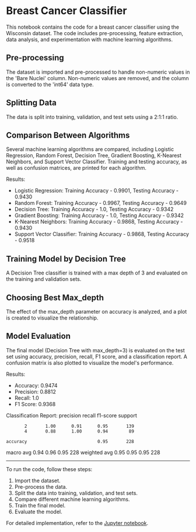 # Breast Cancer Classifier

This notebook contains the code for a breast cancer classifier using the Wisconsin dataset. The code includes pre-processing, feature extraction, data analysis, and experimentation with machine learning algorithms. 

## Pre-processing

The dataset is imported and pre-processed to handle non-numeric values in the 'Bare Nuclei' column. Non-numeric values are removed, and the column is converted to the 'int64' data type.

## Splitting Data

The data is split into training, validation, and test sets using a 2:1:1 ratio.

## Comparison Between Algorithms

Several machine learning algorithms are compared, including Logistic Regression, Random Forest, Decision Tree, Gradient Boosting, K-Nearest Neighbors, and Support Vector Classifier. Training and testing accuracy, as well as confusion matrices, are printed for each algorithm.

Results:
- Logistic Regression: Training Accuracy - 0.9901, Testing Accuracy - 0.9430
- Random Forest: Training Accuracy - 0.9967, Testing Accuracy - 0.9649
- Decision Tree: Training Accuracy - 1.0, Testing Accuracy - 0.9342
- Gradient Boosting: Training Accuracy - 1.0, Testing Accuracy - 0.9342
- K-Nearest Neighbors: Training Accuracy - 0.9868, Testing Accuracy - 0.9430
- Support Vector Classifier: Training Accuracy - 0.9868, Testing Accuracy - 0.9518

## Training Model by Decision Tree

A Decision Tree classifier is trained with a max depth of 3 and evaluated on the training and validation sets.

## Choosing Best Max_depth

The effect of the max_depth parameter on accuracy is analyzed, and a plot is created to visualize the relationship.

## Model Evaluation

The final model (Decision Tree with max_depth=3) is evaluated on the test set using accuracy, precision, recall, F1 score, and a classification report. A confusion matrix is also plotted to visualize the model's performance.

Results:
- Accuracy: 0.9474
- Precision: 0.8812
- Recall: 1.0
- F1 Score: 0.9368

Classification Report:
              precision    recall  f1-score   support

           2       1.00      0.91      0.95       139
           4       0.88      1.00      0.94        89

    accuracy                           0.95       228
   macro avg       0.94      0.96      0.95       228
weighted avg       0.95      0.95      0.95       228

---

To run the code, follow these steps:

1. Import the dataset.
2. Pre-process the data.
3. Split the data into training, validation, and test sets.
4. Compare different machine learning algorithms.
5. Train the final model.
6. Evaluate the model.

For detailed implementation, refer to the [Jupyter notebook](https://colab.research.google.com/drive/1b19SncjHGlsAr8U0rlYqDpatl2RrH9Gj).

